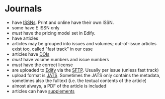 # Journals

- have [ISSNs](issn.md). Print and online have their own ISSN.
- some have E ISSN only
- _must_ have the pricing model set in Edify.
- have articles
- articles may be grouped into issues and volumes; out-of-issue articles exist too, called "fast track" in our case
- articles have [DOIs](doi.md)
- _must_ have volume numbers and issue numbers
- _must_ have the correct license
- are uploaded to [Edify](edify.md) via the [SFTP](sftp.md). Usually per issue (unless fast track)
- upload format is [JATS](jats.md). Sometimes the JATS only contains the metadata, sometimes also the fulltext (i.e. the textual contents of the article)
- almost always, a PDF of the article is included
- articles can have [supplements](supplements.md)
